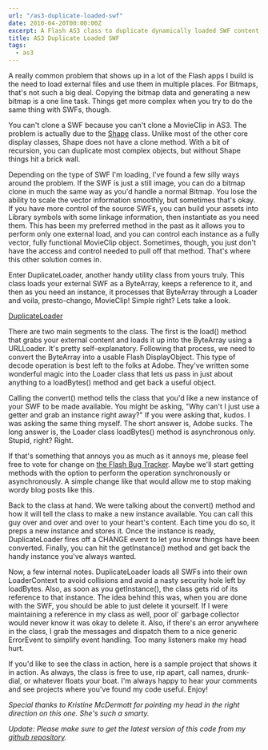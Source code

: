 ```yaml
---
url: "/as3-duplicate-loaded-swf"
date: 2010-04-20T00:00:00Z
excerpt: A Flash AS3 class to duplicate dynamically loaded SWF content using ByteArray.
title: AS3 Duplicate Loaded SWF
tags:
  - as3
---
```


A really common problem that shows up in a lot of the Flash apps I build
is the need to load external files and use them in multiple places. For
Bitmaps, that's not such a big deal. Copying the bitmap data and
generating a new bitmap is a one line task. Things get more complex when
you try to do the same thing with SWFs, though.

You can't clone a SWF because you can't clone a MovieClip in AS3. The
problem is actually due to the [Shape][] class. Unlike most of the other
core display classes, Shape does not have a clone method. With a bit of
recursion, you can duplicate most complex objects, but without Shape
things hit a brick wall.

Depending on the type of SWF I'm loading, I've found a few silly ways
around the problem. If the SWF is just a still image, you can do a
bitmap clone in much the same way as you'd handle a normal Bitmap. You
lose the ability to scale the vector information smoothly, but sometimes
that's okay. If you have more control of the source SWFs, you can build
your assets into Library symbols with some linkage information, then
instantiate as you need them. This has been my preferred method in the
past as it allows you to perform only one external load, and you can
control each instance as a fully vector, fully functional MovieClip
object. Sometimes, though, you just don't have the access and control
needed to pull off that method. That's where this other solution comes
in.

Enter DuplicateLoader, another handy utility class from yours truly.
This class loads your external SWF as a ByteArray, keeps a reference to
it, and then as you need an instance, it processes that ByteArray
through a Loader and voila, presto-chango, MovieClip! Simple right? Lets
take a look.

[DuplicateLoader](https://github.com/jamestomasino/tomasino/blob/master/org/tomasino/display/DuplicateLoader.as)

There are two main segments to the class. The first is the load() method
that grabs your external content and loads it up into the ByteArray
using a URLLoader. It's pretty self-explanatory. Following that process,
we need to convert the ByteArray into a usable Flash DisplayObject. This
type of decode operation is best left to the folks at Adobe. They've
written some wonderful magic into the Loader class that lets us pass in
just about anything to a loadBytes() method and get back a useful
object.

Calling the convert() method tells the class that you'd like a new
instance of your SWF to be made available. You might be asking, "Why
can't I just use a getter and grab an instance right away?" If you were
asking that, kudos. I was asking the same thing myself. The short answer
is, Adobe sucks. The long answer is, the Loader class loadBytes() method
is asynchronous only. Stupid, right? Right.

If that's something that annoys you as much as it annoys me, please feel
free to vote for change on [the Flash Bug Tracker][]. Maybe we'll start
getting methods with the option to perform the operation synchronously
or asynchronously. A simple change like that would allow me to stop
making wordy blog posts like this.

Back to the class at hand. We were talking about the convert() method
and how it will tell the class to make a new instance available. You can
call this guy over and over and over to your heart's content. Each time
you do so, it preps a new instance and stores it. Once the instance is
ready, DuplicateLoader fires off a CHANGE event to let you know things
have been converted. Finally, you can hit the getInstance() method and
get back the handy instance you've always wanted.

Now, a few internal notes. DuplicateLoader loads all SWFs into their own
LoaderContext to avoid collisions and avoid a nasty security hole left
by loadBytes. Also, as soon as you getInstance(), the class gets rid of
its reference to that instance. The idea behind this was, when you are
done with the SWF, you should be able to just delete it yourself. If I
were maintaining a reference in my class as well, poor ol' garbage
collector would never know it was okay to delete it. Also, if there's an
error anywhere in the class, I grab the messages and dispatch them to a
nice generic ErrorEvent to simplify event handling. Too many listeners
make my head hurt.

If you'd like to see the class in action, here is a sample project
that shows it in action. As always, the class is free to use, rip apart,
call names, drunk-dial, or whatever floats your boat. I'm always happy
to hear your comments and see projects where you've found my code
useful. Enjoy!

*Special thanks to Kristine McDermott for
pointing my head in the right direction on this one. She's such a
smarty.*

*Update: Please make sure
to get the latest version of this code from my [github
repository][].*

  [Shape]: https://livedocs.adobe.com/flash/9.0/ActionScriptLangRefV3/flash/display/Shape.html
  [the Flash Bug Tracker]: https://bugs.adobe.com/jira/browse/FP-3536
  [github repository]: https://github.com/jamestomasino/tomasino/blob/master/org/tomasino/display/DuplicateLoader.as
